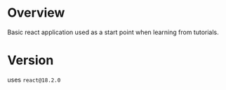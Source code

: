 # Overview
Basic react application used as a start point when learning from tutorials.


# Version
uses `react@18.2.0`
